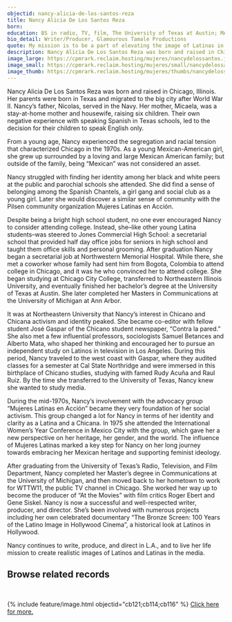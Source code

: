 ```yaml
---
objectid: nancy-alicia-de-los-santos-reza
title: Nancy Alicia De Los Santos Reza
born:
education: BS in radio, TV, film, The University of Texas at Austin; MA in communications, University of Michigan
bio_detail: Writer/Producer, Glamourous Tamale Productions
quote: My mission is to be a part of elevating the image of Latinas in all media. And to me, that means reflecting a realistic image.
description: Nancy Alicia De Los Santos Reza was born and raised in Chicago, Illinois. Her parents were born in Texas and migrated to the big city after World War II. Nancy’s father, Nicolas, served in the Navy. Her mother, Micaela, was a stay-at-home mother and housewife, raising six children. Their own negative experience with speaking Spanish in Texas schools, led to the decision for their children to speak English only.
image_large: https://cpmrark.reclaim.hosting/mujeres/nancydelossantos.jpg
image_small: https://cpmrark.reclaim.hosting/mujeres/small/nancydelossantos_sm.jpg
image_thumb: https://cpmrark.reclaim.hosting/mujeres/thumbs/nancydelossantos_th.jpg
---
```


Nancy Alicia De Los Santos Reza was born and raised in Chicago, Illinois. Her parents were born in Texas and migrated to the big city after World War II. Nancy’s father, Nicolas, served in the Navy. Her mother, Micaela, was a stay-at-home mother and housewife, raising six children. Their own negative experience with speaking Spanish in Texas schools, led to the decision for their children to speak English only.

From a young age, Nancy experienced the segregation and racial tension that characterized Chicago in the 1970s. As a young Mexican-American girl, she grew up surrounded by a loving and large Mexican American family; but outside of the family, being “Mexican” was not considered an asset.

Nancy struggled with finding her identity among her black and white peers at the public and parochial schools she attended. She did find a sense of belonging among the Spanish Chantels, a girl gang and social club as a young girl. Later she would discover a similar sense of community with the Pilsen community organization Mujeres Latinas en Acción.

Despite being a bright high school student, no one ever encouraged Nancy to consider attending college. Instead, she–like other young Latina students–was steered to Jones Commercial High School: a secretarial school that provided half day office jobs for seniors in high school and taught them office skills and personal grooming. After graduation Nancy began a secretarial job at Northwestern Memorial Hospital. While there, she met a coworker whose family had sent him from Bogota, Colombia to attend college in Chicago, and it was he who convinced her to attend college. She began studying at Chicago City College, transferred to Northeastern Illinois University, and eventually finished her bachelor’s degree at the University of Texas at Austin. She later completed her Masters in Communications at the University of Michigan at Ann Arbor.

It was at Northeastern University that Nancy’s interest in Chicano and Chicana activism and identity peaked. She became co-editor with fellow student José Gaspar of the Chicano student newspaper, “Contra la pared.” She also met a few influential professors, sociologists Samuel Betances and Alberto Mata, who shaped her thinking and encouraged her to pursue an independent study on Latinos in television in Los Angeles. During this period, Nancy traveled to the west coast with Gaspar, where they audited classes for a semester at Cal State Northridge and were immersed in this birthplace of Chicano studies, studying with famed Rudy Acuña and Raul Ruiz. By the time she transferred to the University of Texas, Nancy knew she wanted to study media.

During the mid-1970s, Nancy’s involvement with the advocacy group “Mujeres Latinas en Acción” became they very foundation of her social activism. This group changed a lot for Nancy in terms of her identity and clarity as a Latina and a Chicana. In 1975 she attended the International Women’s Year Conference in Mexico City with the group, which gave her a new perspective on her heritage, her gender, and the world. The influence of Mujeres Latinas marked a key step for Nancy on her long journey towards embracing her Mexican heritage and supporting feminist ideology.

After graduating from the University of Texas’s Radio, Television, and Film Department, Nancy completed her Master’s degree in Communications at the University of Michigan, and then moved back to her hometown to work for WTTW11, the public TV channel in Chicago. She worked her way up to become the producer of “At the Movies” with film critics Roger Ebert and Gene Siskel. Nancy is now a successful and well-respected writer, producer, and director. She’s been involved with numerous projects including her own celebrated documentary “The Bronze Screen: 100 Years of the Latino Image in Hollywood Cinema”, a historical look at Latinos in Hollywood.

Nancy continues to write, produce, and direct in L.A., and to live her life mission to create realistic images of Latinos and Latinas in the media.

## Browse related records
<br>

{% include feature/image.html objectid="cb121;cb114;cb116" %}
[Click here for more.](http://127.0.0.1:4000/chicanapormiraza/browse.html#nancy%20de%20los%20santos)
